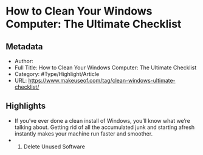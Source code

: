 # How to Clean Your Windows Computer: The Ultimate Checklist

## Metadata

* Author: 
* Full Title: How to Clean Your Windows Computer: The Ultimate Checklist
* Category: #Type/Highlight/Article
* URL: https://www.makeuseof.com/tag/clean-windows-ultimate-checklist/

## Highlights

* If you’ve ever done a clean install of Windows, you’ll know what we’re talking about. Getting rid of all the accumulated junk and starting afresh instantly makes your machine run faster and smoother.
* 
  1. Delete Unused Software
